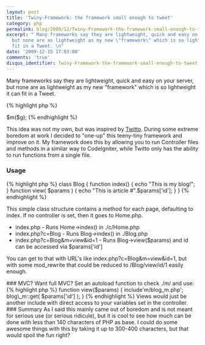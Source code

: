 ```yaml
---
layout: post
title: 'Twiny-Framework: the framework small enough to tweet'
category: php
permalink: blog/2009/12/Twiny-Framework-the-framework-small-enough-to-tweet
excerpt: " Many frameworks say they are lightweight, quick and easy on your server,
  but none are as lightweight as my new \"framework\" which is so lightweight it can
  fit in a Tweet. \n"
date: '2009-12-15 17:03:00'
comments: 'true'
disqus_identifier: Twiny-Framework-the-framework-small-enough-to-tweet
---
```


<p>Many frameworks say they are lightweight, quick and easy on your server, but none are as lightweight as my new &quot;framework&quot; which is so lightweight it can fit in a Tweet.</p>

{% highlight php %}
<? $g=$_GET;$c=@$g['c']?:'Home';
if(!@include"c/$c.php")die('fail');
$m=method_exists($c,$m=@$g['m'])?$m:'index';
$o=new$c;$o->$m($g);
{% endhighlight %}

<p>This idea was not my own, but was inspired by <a href="http://twitto.org/" target="_blank">Twitto</a>. During some extreme boredom at work I decided to &quot;one-up&quot; this teeny-tiny framework and improve on it. My framework does this by allowing you to run Controller files and methods in a similar way to CodeIgniter, while Twitto only has the ability to run functions from a single file.</p>

<h3>Usage</h3>

{% highlight php %}
class Blog
{
    function index()
    {
        echo "This is my blog!";
    }
    function view( $params )
    {
        echo "This is article #".$params['id'];
    }
}
{% endhighlight %}

<p>This simple class structure contains a method for each page, defaulting to index. If no controller is set, then it goes to Home.php.</p>

<ul>
	<li>index.php - Runs Home-&gt;index() in ./c/Home.php</li>
	<li>index.php?c=Blog - Runs Blog-&gt;index() in ./Blog.php</li>
	<li>index.php?c=Blog&amp;m=view&amp;id=1 - Runs Blog-&gt;view($params) and id can be accessed via $params[&#39;id&#39;]</li>
</ul>

<p>You can get to that with URL&#39;s like index.php?c=Blog&amp;m=view&amp;id=1, but with some mod_rewrite that could be reduced to /Blog/view/id/1 easily enough.</p>

### MVC?

Want full MVC? Set an autoload function to check ./m/ and use:

{% highlight php %}
    function view($params)
    {
        include'm/blog_m.php';
        blog\_m::get( $params['id'] );
    }
{% endhighlight %}

Views would just be another include with direct access to your variables set in the controller.

### Summary

As I said this mainly came out of boredom and is not meant for serious use (or serious ridicule), but it is cool to see how much can be done with less than 140 characters of PHP as base. I could do some awesome things with this by taking it up to 300-400 characters, but that would spoil the fun right?